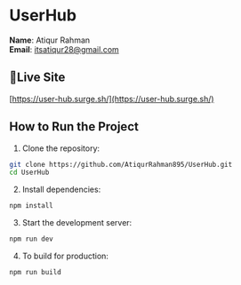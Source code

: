 # UserHub

**Name**: Atiqur Rahman  
**Email**: itsatiqur28@gmail.com

## 📍Live Site

[https://user-hub.surge.sh/](https://user-hub.surge.sh/)

## How to Run the Project

1. Clone the repository:
```bash
git clone https://github.com/AtiqurRahman895/UserHub.git
cd UserHub
```

2. Install dependencies:
```bash
npm install
```

3. Start the development server:
```bash
npm run dev
```

4. To build for production:
```bash
npm run build
```
